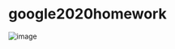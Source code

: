 # google2020homework
![image](https://user-images.githubusercontent.com/33202163/112914284-43e65f80-9104-11eb-98c6-d86b1ebdb046.png)
